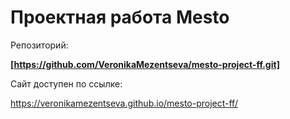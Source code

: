 # Проектная работа Mesto

Репозиторий:

**[https://github.com/VeronikaMezentseva/mesto-project-ff.git]**

Сайт доступен по ссылке:

https://veronikamezentseva.github.io/mesto-project-ff/
